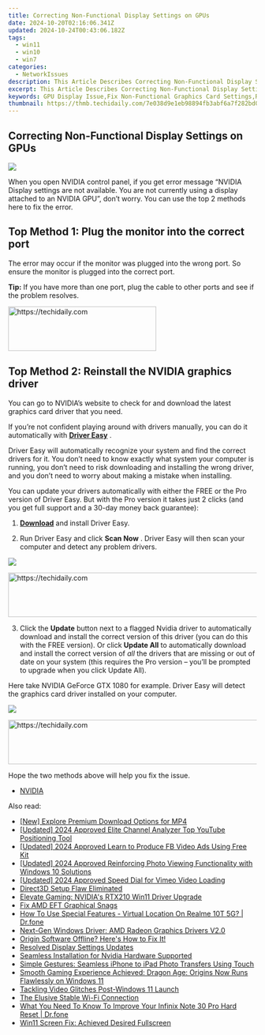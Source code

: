 ```yaml
---
title: Correcting Non-Functional Display Settings on GPUs
date: 2024-10-20T02:16:06.341Z
updated: 2024-10-24T00:43:06.182Z
tags:
  - win11
  - win10
  - win7
categories:
  - NetworkIssues
description: This Article Describes Correcting Non-Functional Display Settings on GPUs
excerpt: This Article Describes Correcting Non-Functional Display Settings on GPUs
keywords: GPU Display Issue,Fix Non-Functional Graphics Card Settings,Resolve GPU Display Malfunctions,Troubleshoot Non-Functional GPU Displays,Adjust GPU Display Settings Correctly,Non-Functional GPU Monitor Fixes,Optimize Graphics Card Display Performance
thumbnail: https://thmb.techidaily.com/7e038d9e1eb98894fb3abf6a7f282bd0c462456694222e012226efef555d04fe.jpg
---
```


## Correcting Non-Functional Display Settings on GPUs

![](https://images.drivereasy.com/wp-content/uploads/2017/05/img_591121a1475ee.jpg)

 When you open NVIDIA control panel, if you get error message “NVIDIA Display settings are not available. You are not currently using a display attached to an NVIDIA GPU”, don’t worry. You can use the top 2 methods here to fix the error.

## **Top Method 1: Plug the monitor into the correct port**

 The error may occur if the monitor was plugged into the wrong port. So ensure the monitor is plugged into the correct port.

**Tip:** If you have more than one port, plug the cable to other ports and see if the problem resolves.

<!-- affiliate ads begin -->
<a href="https://aligracehair.sjv.io/c/5597632/2036467/19272" target="_top" id="2036467">
  <img src="//a.impactradius-go.com/display-ad/19272-2036467" border="0" alt="https://techidaily.com" width="300" height="90"/>
</a>
<img height="0" width="0" src="https://aligracehair.sjv.io/i/5597632/2036467/19272" style="position:absolute;visibility:hidden;" border="0" />
<!-- affiliate ads end -->

## **Top Method 2: Reinstall the NVIDIA graphics driver**

 You can go to NVIDIA’s website to check for and download the latest graphics card driver that you need.

 If you’re not confident playing around with drivers manually,  you can do it automatically with **[Driver Easy](https://tools.techidaily.com/drivereasy/download/)**  .

 Driver Easy will automatically recognize your system and find the correct drivers for it. You don’t need to know exactly what system your computer is running, you don’t need to risk downloading and installing the wrong driver, and you don’t need to worry about making a mistake when installing.

 You can update your drivers automatically with either the FREE or the Pro version of Driver Easy. But with the Pro version it takes just 2 clicks (and you get full support and a 30-day money back guarantee):

 1) **[Download](https://tools.techidaily.com/drivereasy/download/)**   and install Driver Easy.

 2) Run Driver Easy and click **Scan Now** . Driver Easy will then scan your computer and detect any problem drivers.

![](https://images.drivereasy.com/wp-content/uploads/2017/09/img_59ae5a6993f7f.jpg)

<!-- affiliate ads begin -->
<a href="https://ursime.pxf.io/c/5597632/2136548/16384" target="_top" id="2136548">
  <img src="//a.impactradius-go.com/display-ad/16384-2136548" border="0" alt="https://techidaily.com" width="728" height="90"/>
</a>
<img height="0" width="0" src="https://ursime.pxf.io/i/5597632/2136548/16384" style="position:absolute;visibility:hidden;" border="0" />
<!-- affiliate ads end -->

 3) Click the **Update** button next to a flagged Nvidia driver to automatically download and install the correct version of this driver (you can do this with the FREE version). Or click **Update All**  to automatically download and install the correct version of _all_   the drivers that are missing or out of date on your system (this requires the Pro version – you’ll be prompted to upgrade when you click Update All).

 Here take NVIDIA GeForce GTX 1080 for example. Driver Easy will detect the graphics card driver installed on your computer.

![](https://images.drivereasy.com/wp-content/uploads/2017/09/img_59ae5a7e64fbb.jpg)

<!-- affiliate ads begin -->
<a href="https://aligracehair.sjv.io/c/5597632/2006919/19272" target="_top" id="2006919">
  <img src="//a.impactradius-go.com/display-ad/19272-2006919" border="0" alt="https://techidaily.com" width="728" height="90"/>
</a>
<img height="0" width="0" src="https://aligracehair.sjv.io/i/5597632/2006919/19272" style="position:absolute;visibility:hidden;" border="0" />
<!-- affiliate ads end -->

Hope the two methods above will help you fix the issue.

* [NVIDIA](https://tools.techidaily.com/drivereasy/download/)

<ins class="adsbygoogle"
     style="display:block"
     data-ad-format="autorelaxed"
     data-ad-client="ca-pub-7571918770474297"
     data-ad-slot="1223367746"></ins>

<ins class="adsbygoogle"
     style="display:block"
     data-ad-client="ca-pub-7571918770474297"
     data-ad-slot="8358498916"
     data-ad-format="auto"
     data-full-width-responsive="true"></ins>

<span class="atpl-alsoreadstyle">Also read:</span>
<div><ul>
<li><a href="https://remote-screen-capture.techidaily.com/new-explore-premium-download-options-for-mp4/"><u>[New] Explore Premium Download Options for MP4</u></a></li>
<li><a href="https://facebook-record-videos.techidaily.com/updated-2024-approved-elite-channel-analyzer-top-youtube-positioning-tool/"><u>[Updated] 2024 Approved Elite Channel Analyzer Top YouTube Positioning Tool</u></a></li>
<li><a href="https://facebook-clips.techidaily.com/updated-2024-approved-learn-to-produce-fb-video-ads-using-free-kit/"><u>[Updated] 2024 Approved Learn to Produce FB Video Ads Using Free Kit</u></a></li>
<li><a href="https://fox-blue.techidaily.com/updated-2024-approved-reinforcing-photo-viewing-functionality-with-windows-10-solutions/"><u>[Updated] 2024 Approved Reinforcing Photo Viewing Functionality with Windows 10 Solutions</u></a></li>
<li><a href="https://vimeo-videos.techidaily.com/updated-2024-approved-speed-dial-for-vimeo-video-loading/"><u>[Updated] 2024 Approved Speed Dial for Vimeo Video Loading</u></a></li>
<li><a href="https://network-issues.techidaily.com/direct3d-setup-flaw-eliminated/"><u>Direct3D Setup Flaw Eliminated</u></a></li>
<li><a href="https://network-issues.techidaily.com/elevate-gaming-nvidias-rtx210-win11-driver-upgrade/"><u>Elevate Gaming: NVIDIA's RTX210 Win11 Driver Upgrade</u></a></li>
<li><a href="https://network-issues.techidaily.com/fix-amd-eft-graphical-snags/"><u>Fix AMD EFT Graphical Snags</u></a></li>
<li><a href="https://change-location.techidaily.com/how-to-use-special-features-virtual-location-on-realme-10t-5g-drfone-by-drfone-virtual-android/"><u>How To Use Special Features - Virtual Location On Realme 10T 5G? | Dr.fone</u></a></li>
<li><a href="https://network-issues.techidaily.com/next-gen-windows-driver-amd-radeon-graphics-drivers-v20/"><u>Next-Gen Windows Driver: AMD Radeon Graphics Drivers V2.0</u></a></li>
<li><a href="https://win-answers.techidaily.com/origin-software-offline-heres-how-to-fix-it/"><u>Origin Software Offline? Here's How to Fix It!</u></a></li>
<li><a href="https://network-issues.techidaily.com/resolved-display-settings-updates/"><u>Resolved Display Settings Updates</u></a></li>
<li><a href="https://network-issues.techidaily.com/seamless-installation-for-nvidia-hardware-supported/"><u>Seamless Installation for Nvidia Hardware Supported</u></a></li>
<li><a href="https://win-bits.techidaily.com/simple-gestures-seamless-iphone-to-ipad-photo-transfers-using-touch/"><u>Simple Gestures: Seamless iPhone to iPad Photo Transfers Using Touch</u></a></li>
<li><a href="https://win-able.techidaily.com/smooth-gaming-experience-achieved-dragon-age-origins-now-runs-flawlessly-on-windows-11/"><u>Smooth Gaming Experience Achieved: Dragon Age: Origins Now Runs Flawlessly on Windows 11</u></a></li>
<li><a href="https://network-issues.techidaily.com/tackling-video-glitches-post-windows-11-launch/"><u>Tackling Video Glitches Post-Windows 11 Launch</u></a></li>
<li><a href="https://network-issues.techidaily.com/the-elusive-stable-wi-fi-connection/"><u>The Elusive Stable Wi-Fi Connection</u></a></li>
<li><a href="https://techidaily.com/what-you-need-to-know-to-improve-your-infinix-note-30-pro-hard-reset-drfone-by-drfone-reset-android-reset-android/"><u>What You Need To Know To Improve Your Infinix Note 30 Pro Hard Reset | Dr.fone</u></a></li>
<li><a href="https://network-issues.techidaily.com/win11-screen-fix-achieved-desired-fullscreen/"><u>Win11 Screen Fix: Achieved Desired Fullscreen</u></a></li>
</ul></div>


